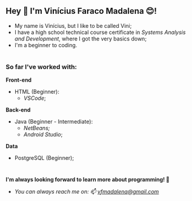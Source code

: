 ## Hey 👋 I'm **Vinícius Faraco Madalena** 😊!

- My name is Vinícius, but I like to be called Vini;
- I have a high school technical course certificate in *Systems Analysis and Development*, where I got the very basics down;
- I'm a beginner to coding.
#

### So far I've worked with:

   **Front-end**
   - HTML (Beginner): 
     - *VSCode*;
     
   **Back-end**
   - Java (Beginner - Intermediate): 
     - *NetBeans;*
     - *Android Studio*;
     
   **Data**
   - PostgreSQL (Beginner);
#
**I'm always looking forward to learn more about programming! 🤗**

- *You can always reach me on: 📫 vfmadalena@gmail.com*
